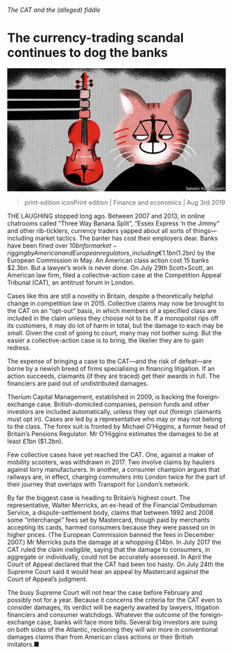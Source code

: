 ###### The CAT and the (alleged) fiddle

# The currency-trading scandal continues to dog the banks 

![image](images/20190803_FND002_0.jpg) 

> print-edition iconPrint edition | Finance and economics | Aug 3rd 2019 

THE LAUGHING stopped long ago. Between 2007 and 2013, in online chatrooms called “Three Way Banana Split”, “Essex Express ’n the Jimmy” and other rib-ticklers, currency traders yapped about all sorts of things—including market tactics. The banter has cost their employers dear. Banks have been fined over $10bn for market-rigging by American and European regulators, including €1.1bn ($1.2bn) by the European Commission in May. An American class action cost 15 banks $2.3bn. But a lawyer’s work is never done. On July 29th Scott+Scott, an American law firm, filed a collective-action case at the Competition Appeal Tribunal (CAT), an antitrust forum in London. 

Cases like this are still a novelty in Britain, despite a theoretically helpful change in competition law in 2015. Collective claims may now be brought to the CAT on an “opt-out” basis, in which members of a specified class are included in the claim unless they choose not to be. If a monopolist rips off its customers, it may do lot of harm in total, but the damage to each may be small. Given the cost of going to court, many may not bother suing. But the easier a collective-action case is to bring, the likelier they are to gain redress. 

The expense of bringing a case to the CAT—and the risk of defeat—are borne by a newish breed of firms specialising in financing litigation. If an action succeeds, claimants (if they are traced) get their awards in full. The financiers are paid out of undistributed damages. 

Therium Capital Management, established in 2009, is backing the foreign-exchange case. British-domiciled companies, pension funds and other investors are included automatically, unless they opt out (foreign claimants must opt in). Cases are led by a representative who may or may not belong to the class. The forex suit is fronted by Michael O’Higgins, a former head of Britain’s Pensions Regulator. Mr O’Higgins estimates the damages to be at least £1bn ($1.2bn). 

Few collective cases have yet reached the CAT. One, against a maker of mobility scooters, was withdrawn in 2017. Two involve claims by hauliers against lorry manufacturers. In another, a consumer champion argues that railways are, in effect, charging commuters into London twice for the part of their journey that overlaps with Transport for London’s network. 

By far the biggest case is heading to Britain’s highest court. The representative, Walter Merricks, an ex-head of the Financial Ombudsman Service, a dispute-settlement body, claims that between 1992 and 2008 some “interchange” fees set by Mastercard, though paid by merchants accepting its cards, harmed consumers because they were passed on in higher prices. (The European Commission banned the fees in December 2007.) Mr Merricks puts the damage at a whopping £14bn. In July 2017 the CAT ruled the claim ineligible, saying that the damage to consumers, in aggregate or individually, could not be accurately assessed. In April the Court of Appeal declared that the CAT had been too hasty. On July 24th the Supreme Court said it would hear an appeal by Mastercard against the Court of Appeal’s judgment. 

The busy Supreme Court will not hear the case before February and possibly not for a year. Because it concerns the criteria for the CAT even to consider damages, its verdict will be eagerly awaited by lawyers, litigation financiers and consumer watchdogs. Whatever the outcome of the foreign-exchange case, banks will face more bills. Several big investors are suing on both sides of the Atlantic, reckoning they will win more in conventional damages claims than from American class actions or their British imitators.■ 

